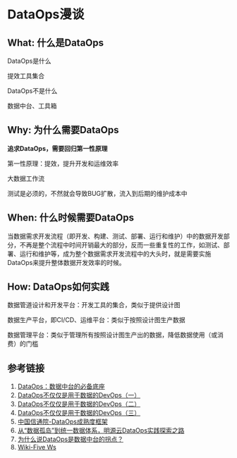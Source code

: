 # DataOps漫谈

## What: 什么是DataOps

DataOps是什么

提效工具集合



DataOps不是什么

数据中台、工具箱



## Why: 为什么需要DataOps



**追求DataOps，需要回归第一性原理**



第一性原理：提效，提升开发和运维效率





大数据工作流

测试是必须的，不然就会导致BUG扩散，流入到后期的维护成本中



## When: 什么时候需要DataOps

当数据需求开发流程（即开发、构建、测试、部署、运行和维护）中的数据开发部分，不再是整个流程中时间开销最大的部分，反而一些重复性的工作，如测试、部署、运行和维护等，成为整个数据需求开发流程中的大头时，就是需要实施DataOps来提升整体数据开发效率的时候。





## How: DataOps如何实践



数据管道设计和开发平台：开发工具的集合，类似于提供设计图

数据生产平台，即CI/CD、运维平台：类似于按照设计图生产数据

数据管理平台：类似于管理所有按照设计图生产出的数据，降低数据使用（或消费）的门槛



## 参考链接

1. [DataOps：数据中台的必备底座](https://mp.weixin.qq.com/s/Rbv8TX9dHgPu0x4d-jwdWQ)
2. [DataOps不仅仅是用于数据的DevOps（一）](http://mp.weixin.qq.com/s?__biz=MzAwNjEzMTgxOA==&mid=2649726887&idx=1&sn=476a8f78faf83a971cb3740297279fe4&chksm=830926a2b47eafb436e2f1ec522b202446b42088917b6235446fff933acad46f4e9fb8614cee&scene=21#wechat_redirect)
3. [DataOps不仅仅是用于数据的DevOps（二）](http://mp.weixin.qq.com/s?__biz=MzAwNjEzMTgxOA==&mid=2649726891&idx=1&sn=04af276c8f68e7df03baf86dd0e10092&chksm=830926aeb47eafb8bb5350d57fac116176222dedbc96422f52a34193ff3e89b8a8b36f3c97cf&scene=21#wechat_redirect)
4. [DataOps不仅仅是用于数据的DevOps（三）](https://mp.weixin.qq.com/s?__biz=MzAwNjEzMTgxOA==&mid=2649726895&idx=1&sn=b70b75b907b783ed7b91d8c4d0db073e&chksm=830926aab47eafbcecb3dfccb8c4a26534cb7cf2dbfa23ec604a110adb10e38d695d9951a1d0&cur_album_id=2126605907689078792&scene=189#wechat_redirect)
5. [中国信通院-DataOps成熟度框架](https://mp.weixin.qq.com/s/PjdR0Gk5NEpkv7RAgi5oEQ)
6. [从“数据孤岛”到统一数据体系，明源云DataOps实践探索之路](https://mp.weixin.qq.com/s/_AZeWs-rhNOn8CaL0afleA)
7. [为什么说DataOps是数据中台的拐点？](https://mp.weixin.qq.com/s/fHuvwDD0SA_qMkT418BptQ)
8. [Wiki-Five Ws](https://en.wikipedia.org/wiki/Five_Ws)